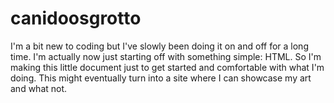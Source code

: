 # canidoosgrotto
I'm a bit new to coding but I've slowly been doing it on and off for a long time. I'm actually now just starting off with something simple:
HTML.
So I'm making this little document just to get started and comfortable with what I'm doing. This might eventually turn into a site where I
can showcase my art and what not.
